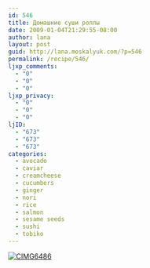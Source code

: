 ```yaml
---
id: 546
title: Домашние суши роллы
date: 2009-01-04T21:29:55-08:00
author: lana
layout: post
guid: http://lana.moskalyuk.com/?p=546
permalink: /recipe/546/
ljxp_comments:
  - "0"
  - "0"
  - "0"
ljxp_privacy:
  - "0"
  - "0"
  - "0"
ljID:
  - "673"
  - "673"
  - "673"
categories:
  - avocado
  - caviar
  - creamcheese
  - cucumbers
  - ginger
  - nori
  - rice
  - salmon
  - sesame seeds
  - sushi
  - tobiko
---
```

<a class="flickr-image" title="CIMG6486" rel="flickr-mgr" href="http://www.flickr.com/photos/67405678@N00/3158607974/"><img class="flickr-large" longdesc="http://farm4.static.flickr.com/3241/3158607974_ccb75f22cd_o.jpg" src="http://farm4.static.flickr.com/3241/3158607974_894255f2c3.jpg" alt="CIMG6486" /></a><a class="flickr-image" title="CIMG6481" rel="flickr-mgr" href="http://www.flickr.com/photos/67405678@N00/3157767281/"><br /> </a>